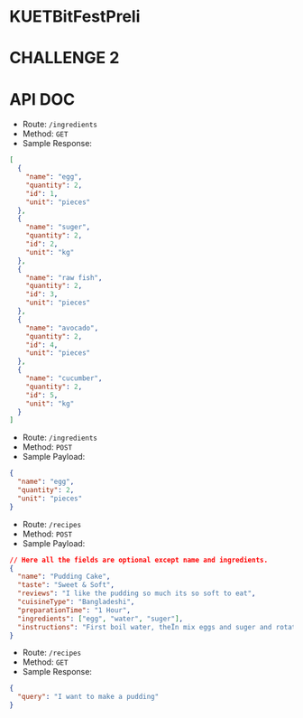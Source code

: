 # KUETBitFestPreli

# CHALLENGE 2

# API DOC

- Route: `/ingredients`
- Method: `GET`
- Sample Response:

```json
[
  {
    "name": "egg",
    "quantity": 2,
    "id": 1,
    "unit": "pieces"
  },
  {
    "name": "suger",
    "quantity": 2,
    "id": 2,
    "unit": "kg"
  },
  {
    "name": "raw fish",
    "quantity": 2,
    "id": 3,
    "unit": "pieces"
  },
  {
    "name": "avocado",
    "quantity": 2,
    "id": 4,
    "unit": "pieces"
  },
  {
    "name": "cucumber",
    "quantity": 2,
    "id": 5,
    "unit": "kg"
  }
]
```

- Route: `/ingredients`
- Method: `POST`
- Sample Payload:

```json
{
  "name": "egg",
  "quantity": 2,
  "unit": "pieces"
}
```

- Route: `/recipes`
- Method: `POST`
- Sample Payload:

```json
// Here all the fields are optional except name and ingredients.
{
  "name": "Pudding Cake",
  "taste": "Sweet & Soft",
  "reviews": "I like the pudding so much its so soft to eat",
  "cuisineType": "Bangladeshi",
  "preparationTime": "1 Hour",
  "ingredients": ["egg", "water", "suger"],
  "instructions": "First boil water, theÏn mix eggs and suger and rotate them. Then puth them in the stove for some time. Then Cut and enjoy."
}
```

- Route: `/recipes`
- Method: `GET`
- Sample Response:

```json
{
  "query": "I want to make a pudding"
}
```